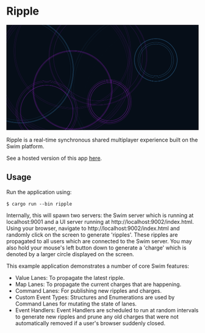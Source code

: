 # Ripple

![Ripple](assets/ripple.png "Ripple")

Ripple is a real-time synchronous shared multiplayer experience built on the Swim platform.

See a hosted version of this app [here](https://ripple.swim.inc).

## Usage

Run the application using:

```shell
$ cargo run --bin ripple
```

Internally, this will spawn two servers: the Swim server which is running at localhost:9001 and a UI server running
at http://localhost:9002/index.html. Using your browser, navigate to http://localhost:9002/index.html and randomly click
on the screen to generate 'ripples'. These ripples are propagated to all users which are connected to the Swim server.
You may also hold your mouse's left button down to generate a 'charge' which is denoted by a larger circle displayed on
the screen.

This example application demonstrates a number of core Swim features:

- Value Lanes: To propagate the latest ripple.
- Map Lanes: To propagate the current charges that are happening.
- Command Lanes: For publishing new ripples and charges.
- Custom Event Types: Structures and Enumerations are used by Command Lanes for mutating the state of lanes.
- Event Handlers: Event Handlers are scheduled to run at random intervals to generate new ripples and prune any old
  charges that were not automatically removed if a user's browser suddenly closed.